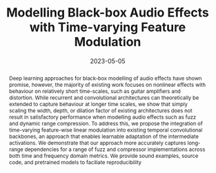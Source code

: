 ---
layout        : default-publication
title         : "Modelling Black-box Audio Effects with Time-varying Feature Modulation"
collection    : publications
permalink     : /publications/2023-05-05-comunita2023gcntfilm

abstract      : "Deep learning approaches for black-box modelling of audio effects have shown promise, however, the majority of existing work focuses on nonlinear effects with behaviour on relatively short time-scales, such as guitar amplifiers and distortion. While recurrent and convolutional architectures can theoretically be extended to capture behaviour at longer time scales, we show that simply scaling the width, depth, or dilation factor of existing architectures does not result in satisfactory performance when modelling audio effects such as fuzz and dynamic range compression. To address this, we propose the integration of time-varying feature-wise linear modulation into existing temporal convolutional backbones, an approach that enables learnable adaptation of the intermediate activations. We demonstrate that our approach more accurately captures long-range dependencies for a range of fuzz and compressor implementations across both time and frequency domain metrics. We provide sound examples, source code, and pretrained models to faciliate reproducibility"

date            : 2023-05-05
venue           : 'ICASSP 2023'
paperurl        : '/files/comunita2023gcntfilm-paper.pdf'
image           : '/files/comunita2023gcntfilm-image.png'
imagewidth      : 80.0
poster          : 
presentation    : 
code            : 'https://github.com/mcomunita/gcn-tfilm'
codename        : 'https://github.com/mcomunita/gcn-tfilm'
data            : 'https://zenodo.org/record/7271558#.Y2vIxezP0-R'
dataname        : 'dataset'
webpage         : 'https://mcomunita.github.io/gcn-tfilm_page/'
webpagename     : 'https://mcomunita.github.io/gcn-tfilm_page/'
categories      : 
citation        : 'Comunità, M., Steinmetz, C. J., Phan, H., Reiss, J. D. <b>"Modelling Black-box Audio Effects with Time-varying Feature Modulation"</b> - <i>IEEE International Conference on Acoustics, Speech and Signal Processing. ICASSP 2023.</i>'
author_profile  : true
---
